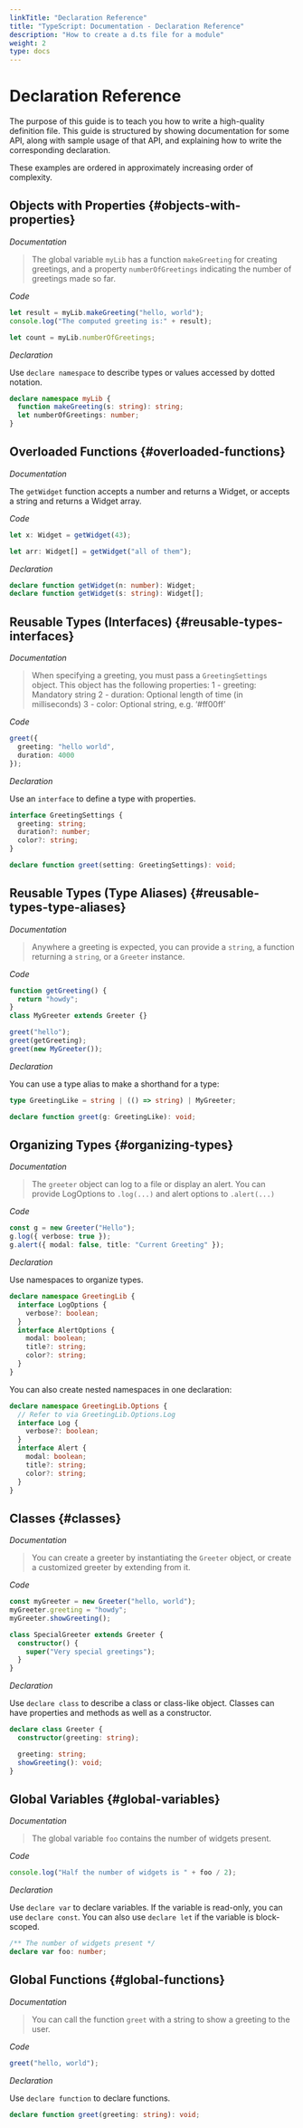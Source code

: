 ```yaml
---
linkTitle: "Declaration Reference"
title: "TypeScript: Documentation - Declaration Reference"
description: "How to create a d.ts file for a module"
weight: 2
type: docs
---
```


# Declaration Reference

The purpose of this guide is to teach you how to write a high-quality definition file.
This guide is structured by showing documentation for some API, along with sample usage of that API,
and explaining how to write the corresponding declaration.

These examples are ordered in approximately increasing order of complexity.

## Objects with Properties {#objects-with-properties}

*Documentation*

> The global variable `myLib` has a function `makeGreeting` for creating greetings,
> and a property `numberOfGreetings` indicating the number of greetings made so far.
> 

*Code*

```ts
let result = myLib.makeGreeting("hello, world");
console.log("The computed greeting is:" + result);

let count = myLib.numberOfGreetings;
```

*Declaration*

Use `declare namespace` to describe types or values accessed by dotted notation.

```ts
declare namespace myLib {
  function makeGreeting(s: string): string;
  let numberOfGreetings: number;
}
```

## Overloaded Functions {#overloaded-functions}

*Documentation*

The `getWidget` function accepts a number and returns a Widget, or accepts a string and returns a Widget array.

*Code*

```ts
let x: Widget = getWidget(43);

let arr: Widget[] = getWidget("all of them");
```

*Declaration*

```ts
declare function getWidget(n: number): Widget;
declare function getWidget(s: string): Widget[];
```

## Reusable Types (Interfaces) {#reusable-types-interfaces}

*Documentation*

> When specifying a greeting, you must pass a `GreetingSettings` object.
> This object has the following properties:
> 1 - greeting: Mandatory string
> 2 - duration: Optional length of time (in milliseconds)
> 3 - color: Optional string, e.g. ‘#ff00ff’
> 

*Code*

```ts
greet({
  greeting: "hello world",
  duration: 4000
});
```

*Declaration*

Use an `interface` to define a type with properties.

```ts
interface GreetingSettings {
  greeting: string;
  duration?: number;
  color?: string;
}

declare function greet(setting: GreetingSettings): void;
```

## Reusable Types (Type Aliases) {#reusable-types-type-aliases}

*Documentation*

> Anywhere a greeting is expected, you can provide a `string`, a function returning a `string`, or a `Greeter` instance.
> 

*Code*

```ts
function getGreeting() {
  return "howdy";
}
class MyGreeter extends Greeter {}

greet("hello");
greet(getGreeting);
greet(new MyGreeter());
```

*Declaration*

You can use a type alias to make a shorthand for a type:

```ts
type GreetingLike = string | (() => string) | MyGreeter;

declare function greet(g: GreetingLike): void;
```

## Organizing Types {#organizing-types}

*Documentation*

> The `greeter` object can log to a file or display an alert.
> You can provide LogOptions to `.log(...)` and alert options to `.alert(...)`
> 

*Code*

```ts
const g = new Greeter("Hello");
g.log({ verbose: true });
g.alert({ modal: false, title: "Current Greeting" });
```

*Declaration*

Use namespaces to organize types.

```ts
declare namespace GreetingLib {
  interface LogOptions {
    verbose?: boolean;
  }
  interface AlertOptions {
    modal: boolean;
    title?: string;
    color?: string;
  }
}
```

You can also create nested namespaces in one declaration:

```ts
declare namespace GreetingLib.Options {
  // Refer to via GreetingLib.Options.Log
  interface Log {
    verbose?: boolean;
  }
  interface Alert {
    modal: boolean;
    title?: string;
    color?: string;
  }
}
```

## Classes {#classes}

*Documentation*

> You can create a greeter by instantiating the `Greeter` object, or create a customized greeter by extending from it.
> 

*Code*

```ts
const myGreeter = new Greeter("hello, world");
myGreeter.greeting = "howdy";
myGreeter.showGreeting();

class SpecialGreeter extends Greeter {
  constructor() {
    super("Very special greetings");
  }
}
```

*Declaration*

Use `declare class` to describe a class or class-like object.
Classes can have properties and methods as well as a constructor.

```ts
declare class Greeter {
  constructor(greeting: string);

  greeting: string;
  showGreeting(): void;
}
```

## Global Variables {#global-variables}

*Documentation*

> The global variable `foo` contains the number of widgets present.
> 

*Code*

```ts
console.log("Half the number of widgets is " + foo / 2);
```

*Declaration*

Use `declare var` to declare variables.
If the variable is read-only, you can use `declare const`.
You can also use `declare let` if the variable is block-scoped.

```ts
/** The number of widgets present */
declare var foo: number;
```

## Global Functions {#global-functions}

*Documentation*

> You can call the function `greet` with a string to show a greeting to the user.
> 

*Code*

```ts
greet("hello, world");
```

*Declaration*

Use `declare function` to declare functions.

```ts
declare function greet(greeting: string): void;
```
